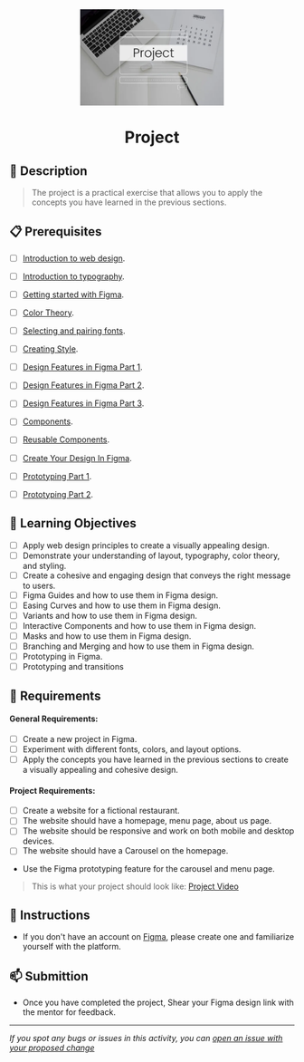<div align="center">
    <img src="../images/project.webp" alt="Logo" height="170" align="center">
    <h1 align="center">Project</h1>
</div>

## 📝 Description
> The project is a practical exercise that allows you to apply the concepts you have learned in the previous sections. 

## 📋 Prerequisites
- [ ] [Introduction to web design](./01_web-design-concepts.md).
- [ ] [Introduction to typography](./02_typography.md).
- [ ] [Getting started with Figma](./03_getting_started_with_Figma.md).
- [ ] [Color Theory](./04_color_theory.md).
- [ ] [Selecting and pairing fonts](./05_fonts_and_colors.md).
- [ ] [Creating Style](./06_Figma_styling.md).
- [ ] [Design Features in Figma Part 1](./08_design_features_in_figma_part_1.md).
- [ ] [Design Features in Figma Part 2](./09_design_features_in_figma_part_2.md).
- [ ] [Design Features in Figma Part 3](./10_design_features_in_figma_part_3.md).
- [ ] [Components](./12_Create_Your_Design_In_Figma_part_1.md).
- [ ] [Reusable Components](./13_Create_Your_Design_In_Figma_part_2.md).
- [ ] [Create Your Design In Figma](./15_Create_Your_Design_In_Figma_part_3.md).
- [ ] [Prototyping Part 1](./16_prototyping_part_1.md).
- [ ] [Prototyping Part 2](./17_prototyping_part_2.md).


## 🎯 Learning Objectives
- [ ] Apply web design principles to create a visually appealing design.
- [ ] Demonstrate your understanding of layout, typography, color theory, and styling.
- [ ] Create a cohesive and engaging design that conveys the right message to users.
- [ ] Figma Guides and how to use them in Figma design.
- [ ] Easing Curves and how to use them in Figma design.
- [ ] Variants and how to use them in Figma design.
- [ ] Interactive Components and how to use them in Figma design.
- [ ] Masks and how to use them in Figma design.
- [ ] Branching and Merging and how to use them in Figma design.
- [ ] Prototyping in Figma.
- [ ] Prototyping and transitions

## 🔭 Requirements
#### General Requirements:
- [ ] Create a new project in Figma.
- [ ] Experiment with different fonts, colors, and layout options.
- [ ] Apply the concepts you have learned in the previous sections to create a visually appealing and cohesive design.

#### Project Requirements:

- [ ] Create a website for a fictional restaurant.
- [ ] The website should have a homepage, menu page, about us page.
- [ ] The website should be responsive and work on both mobile and desktop devices.
- [ ] The website should have a Carousel on the homepage.
- Use the Figma prototyping feature for the carousel and menu page. 

>This is what your project should look like:
<a href="../videos/project.mp4" target="_blank">Project Video</a>

## 🔧 Instructions
- If you don't have an account on [Figma](https://www.figma.com), please create one and familiarize yourself with the platform.

## 📫 Submittion
- Once you have completed the project, Shear your Figma design link with the mentor for feedback.


------

_If you spot any bugs or issues in this activity, you can [open an issue with your proposed change](https://github.com/Kick-StartDev/web-development-basic-curriculum/issues/new)_